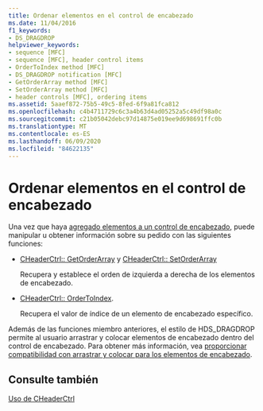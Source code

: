 ```yaml
---
title: Ordenar elementos en el control de encabezado
ms.date: 11/04/2016
f1_keywords:
- DS_DRAGDROP
helpviewer_keywords:
- sequence [MFC]
- sequence [MFC], header control items
- OrderToIndex method [MFC]
- DS_DRAGDROP notification [MFC]
- GetOrderArray method [MFC]
- SetOrderArray method [MFC]
- header controls [MFC], ordering items
ms.assetid: 5aaef872-75b5-49c5-8fed-6f9a81fca812
ms.openlocfilehash: c4b4711729c6c3a4b63d4ad05252a5c49df98a0c
ms.sourcegitcommit: c21b05042debc97d14875e019ee9d698691ffc0b
ms.translationtype: MT
ms.contentlocale: es-ES
ms.lasthandoff: 06/09/2020
ms.locfileid: "84622135"
---
```

# <a name="ordering-items-in-the-header-control"></a>Ordenar elementos en el control de encabezado

Una vez que haya [agregado elementos a un control de encabezado](adding-items-to-the-header-control.md), puede manipular u obtener información sobre su pedido con las siguientes funciones:

- [CHeaderCtrl:: GetOrderArray](reference/cheaderctrl-class.md#getorderarray) y [CHeaderCtrl:: SetOrderArray](reference/cheaderctrl-class.md#setorderarray)

   Recupera y establece el orden de izquierda a derecha de los elementos de encabezado.

- [CHeaderCtrl:: OrderToIndex](reference/cheaderctrl-class.md#ordertoindex).

   Recupera el valor de índice de un elemento de encabezado específico.

Además de las funciones miembro anteriores, el estilo de HDS_DRAGDROP permite al usuario arrastrar y colocar elementos de encabezado dentro del control de encabezado. Para obtener más información, vea [proporcionar compatibilidad con arrastrar y colocar para los elementos de encabezado](providing-drag-and-drop-support-for-header-items.md).

## <a name="see-also"></a>Consulte también

[Uso de CHeaderCtrl](using-cheaderctrl.md)
